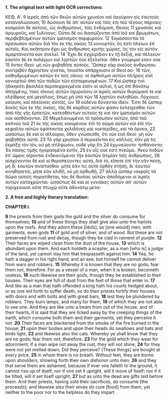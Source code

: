 **1. The original text with light OCR corrections:**

ΚΕΦ. Α'.
9 ἱερεῖς ἀπὸ τῶν Θεῶν αὐτῶν χρυσίον καὶ ἀργύριον εἰς ἑαυτοὺς καταναλώσουσι,
10 δώσουσι δὲ ἀπ᾿ αὐτῶν καὶ ταῖς ἐπὶ τοῦ τέγους πόρναις· κοσμοῦσι δὲ αὐτούς, ὡς ἀνθρώπους, τοῖς ἐνδύμασι, Θεοὺς
11 χρυσοῦς καὶ ἀργυροῦς, καὶ ξυλίνους. Οὗτοι δὲ οὐ διασώζονται ἀπὸ ἰοῦ καὶ βρωμάτων, περιβεβλημένων αὐτῶν ἱματισμὸν πορφυροῦν.
12 Ἐκμάσσονται τὸ πρόσωπον αὐτῶν διὰ τὸν ἐκ τῆς οἰκίας
13 κονιορτόν, ὃς ἐστὶ πλείων ἐπ᾿ αὐτοῖς. Καὶ σκῆπτρον ἔχει ὡς ἄνθρωπος κριτὴς χώρας, ὃς τὸν εἰς αὐτὸν ἁμαρτάνοντα οὐκ ἀνελεῖ.
14 Ἔχει δὲ ἐγχειρίδιον ἐν τῇ δεξιᾷ, καὶ πέλεκυν· ἑαυτὸν δὲ ἐκ πολέμων καὶ λῃστῶν οὐκ ἐξελεῖται· ὅθεν γνώριμοί εἰσιν οὐκ
15 ὄντες Θεοί· μὴ οὖν φοβηθῆτε αὐτούς. Ὥσπερ γὰρ σκεῦος ἀνθρώπου συντριβὲν ἄχρηστον γίνεται, τοιοῦτοι ὑπάρχουσιν οἱ Θεοὶ αὐ-
16 τῶν, καθηιδρυμένων αὐτῶν ἐν τοῖς οἴκοις· οἱ ὀφθαλμοὶ αὐτῶν πλήρεις εἰσὶ κονιορτοῦ ἀπὸ τῶν ποδῶν τῶν εἰσπορευομένων.
17 Καὶ ὥσπερ τινὶ ἠδικηκότι βασιλέα περιπεφραγμέναι εἰσὶν αἱ αὐλαί, ἢ ὡς ἐπὶ θανάτῳ ἀπηγμένῳ, τοὺς οἴκους αὐτῶν ὀχυροῦσιν οἱ ἱερεῖς αὐτῶν θυρώμασί τε καὶ κλείθροις καὶ μεγάλοις, ἔπως μὴ ὑπὸ τῶν
18 λῃστῶν συληθῶσι. Λύχνους καίουσι, καὶ πλείονας αὐτοῖς, ὧν
19 οὐδένα δύνανται ἰδεῖν. Ἔστι δὲ ὥσπερ δοκὸς τῶν ἐκ τῆς οἰκίας, τὰς δὲ καρδίας αὐτῶν φασιν ἐκλείχεσθαι τῶν ἀπὸ τῆς γῆς ἑρπετῶν, κατεσθόντων αὐτούς τε καὶ τὸν ἱματισμὸν αὐτῶν οὐκ αἰσθάνονται.
20 Μεμελανωμένοι τὸ πρόσωπον αὐτῶν, ἀπὸ τοῦ καπνοῦ τοῦ
21 ἐκ τῆς οἰκίας καιομένου· ἐπὶ τὸ σῶμα αὐτῶν καὶ ἐπὶ τὴν κεφαλὴν αὐτῶν ἐφίπτανται χελιδόνες καὶ νυκτερίδες, καὶ τὰ ὄρνεα,
22 ὡσαύτως δὲ καὶ οἱ αἴλουροι, ὅθεν γνώσεσθε, ὅτι οὐκ εἰσὶ Θεοί· μὴ οὖν φοβηθῆτε αὐτά.
23 Τὸ γὰρ χρυσίον ὃ περικεῖνται εἰς κάλλος, ἐὰν μή τις ἐκμάξῃ τὸν ἰόν, οὐ μὴ στίλψωσιν, οὐδὲ γὰρ ἔτι
24 ἐχωνεύοντο· ἠσθάνοντο; Ἐκ πάσης τιμῆς ἠγορασμένα ἐστὶν,
25 ἐν οἷς οὐκ ἐστὶ πνεῦμα. Ἄνευ ποδῶν ἐπ᾿ ὤμοις αἴρονται ἐνδεικνύμενοι τὴν ἑαυτῶν ἀτιμίαν τοῖς ἀνθρώποις,
26 αἰσχύνονται δὲ καὶ οἱ θεραπεύοντες αὐτά, διὰ τὸ, εἴποτε ἐπὶ τὴν γῆν πέσῃ, μὴ δι᾿ ἑαυτῶν ἀνίστασθαι· μήτε ἐάν τις αὐτὸ ὀρθὸν στήσῃ, δι᾿ ἑαυτοῦ κινηθήσεται, μήτε ἐὰν κλιθῇ, οὐ μὴ ὀρθωθῇ,
27 ἀλλὰ ὥσπερ νεκροῖς τὰ δῶρα αὐτοῖς παρατίθεται, τὰς δὲ θυσίας αὐτῶν ἀποδόμενοι οἱ ἱερεῖς αὐτῶν καταχρῶνται· ὡσαύτως δὲ καὶ αἱ γυναῖκες αὐτῶν ἀπ᾿ αὐτῶν ταριχεύουσι οὔτε πτωχῷ οὔτε ἀδυνάτῳ μετα-

**2. A free and highly literary translation:**

**CHAPTER I.**

**9** the priests from their gods the gold and the silver do consume for themselves;
**10** and of these things they shall give also unto the harlots upon the roofs. And they adorn these [idols], as [one would] men, with garments, even gods
**11** of gold and of silver, and of wood. But these are not preserved from rust and decay, though they be clad in raiment of purple.
**12** Their faces are wiped clean from the dust of the house,
**13** which is abundant upon them. And each holdeth a scepter, as a man [who is] a judge of the land, yet cannot slay him that trespasseth against him.
**14** Yea, he hath a dagger in his right hand, and an axe; but himself he cannot deliver from wars and robbers.
**15** Whereby it is known that they are no gods; fear them not, therefore. For as a vessel of a man, when it is broken, becometh useless,
**16** such likewise are their gods, though they be established in their houses. Their eyes are full of dust from the feet of those that enter in.
**17** And like as a man that hath offended a king hath his courts hedged about, or as one led forth to suffer death, so do their priests fortify their houses with doors and with bolts and with great bars,
**18** lest they be plundered by robbers. They burn lamps, and many for them,
**19** of which they are not able to see one. And they are like unto a beam from out of the house, and of their hearts, it is said that they are licked away by the creeping things of the earth, which consume both them and their garments, yet they perceive it not.
**20** Their faces are blackened from the smoke of the fire burned in the house;
**21** upon their bodies and upon their heads do swallows and bats and birds light,
**22** and likewise also the cats. Whereby ye shall know that they are no gods; fear them not, therefore.
**23** For the gold which they wear for adornment, if a man wipe not away the rust, they will not shine,
**24** for they were not yet melted down; Did they perceive? [These things] are bought at every price,
**25** in whom there is no breath. Without feet, they are borne upon shoulders, showing forth their own dishonor unto men;
**26** and they that serve them are ashamed, because if ever one falleth to the ground, it cannot rise up of itself; nor if one set it upright, will it move of itself; nor if it be tilted, will it set itself upright;
**27** but as unto the dead are gifts laid before them. And their priests, having sold their sacrifices, do consume [the proceeds]; and likewise also their wives do cure [food] from them, yet neither to the poor nor to the helpless do they impart